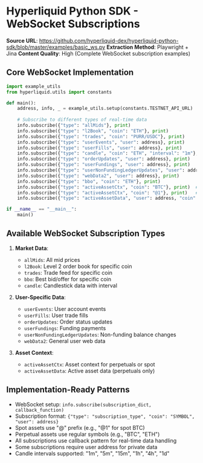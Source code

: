 # Hyperliquid Python SDK - WebSocket Subscriptions

**Source URL**: https://github.com/hyperliquid-dex/hyperliquid-python-sdk/blob/master/examples/basic_ws.py
**Extraction Method**: Playwright + Jina
**Content Quality**: High (Complete WebSocket subscription examples)

## Core WebSocket Implementation

```python
import example_utils
from hyperliquid.utils import constants

def main():
    address, info, _ = example_utils.setup(constants.TESTNET_API_URL)
    
    # Subscribe to different types of real-time data
    info.subscribe({"type": "allMids"}, print)
    info.subscribe({"type": "l2Book", "coin": "ETH"}, print)
    info.subscribe({"type": "trades", "coin": "PURR/USDC"}, print)
    info.subscribe({"type": "userEvents", "user": address}, print)
    info.subscribe({"type": "userFills", "user": address}, print)
    info.subscribe({"type": "candle", "coin": "ETH", "interval": "1m"}, print)
    info.subscribe({"type": "orderUpdates", "user": address}, print)
    info.subscribe({"type": "userFundings", "user": address}, print)
    info.subscribe({"type": "userNonFundingLedgerUpdates", "user": address}, print)
    info.subscribe({"type": "webData2", "user": address}, print)
    info.subscribe({"type": "bbo", "coin": "ETH"}, print)
    info.subscribe({"type": "activeAssetCtx", "coin": "BTC"}, print)  # Perp
    info.subscribe({"type": "activeAssetCtx", "coin": "@1"}, print)   # Spot
    info.subscribe({"type": "activeAssetData", "user": address, "coin": "BTC"}, print)  # Perp only

if __name__ == "__main__":
    main()
```

## Available WebSocket Subscription Types

1. **Market Data**:
   - `allMids`: All mid prices
   - `l2Book`: Level 2 order book for specific coin
   - `trades`: Trade feed for specific coin
   - `bbo`: Best bid/offer for specific coin
   - `candle`: Candlestick data with interval

2. **User-Specific Data**:
   - `userEvents`: User account events
   - `userFills`: User trade fills
   - `orderUpdates`: Order status updates
   - `userFundings`: Funding payments
   - `userNonFundingLedgerUpdates`: Non-funding balance changes
   - `webData2`: General user web data

3. **Asset Context**:
   - `activeAssetCtx`: Asset context for perpetuals or spot
   - `activeAssetData`: Active asset data (perpetuals only)

## Implementation-Ready Patterns

- WebSocket setup: `info.subscribe(subscription_dict, callback_function)`
- Subscription format: `{"type": "subscription_type", "coin": "SYMBOL", "user": address}`
- Spot assets use "@" prefix (e.g., "@1" for spot BTC)
- Perpetual assets use regular symbols (e.g., "BTC", "ETH")
- All subscriptions use callback pattern for real-time data handling
- Some subscriptions require user address for private data
- Candle intervals supported: "1m", "5m", "15m", "1h", "4h", "1d"